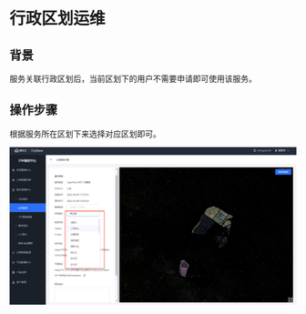 # 行政区划运维

## 背景

服务关联行政区划后，当前区划下的用户不需要申请即可使用该服务。

## 操作步骤

根据服务所在区划下来选择对应区划即可。

![descript](../../.gitbook/assets/5)

###
